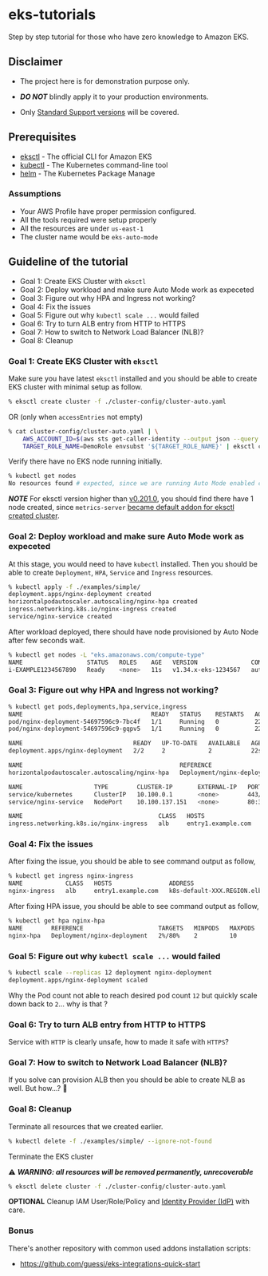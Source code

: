 # eks-tutorials

Step by step tutorial for those who have zero knowledge to Amazon EKS.

## Disclaimer

* The project here is for demonstration purpose only.

* **_DO NOT_** blindly apply it to your production environments.

* Only [Standard Support versions](https://docs.aws.amazon.com/eks/latest/userguide/kubernetes-versions.html#kubernetes-release-calendar) will be covered.

## Prerequisites

- [eksctl](https://eksctl.io/) - The official CLI for Amazon EKS
- [kubectl](https://kubernetes.io/docs/tasks/tools/) - The Kubernetes command-line tool
- [helm](https://helm.sh/) - The Kubernetes Package Manage

### Assumptions

- Your AWS Profile have proper permission configured.
- All the tools required were setup properly
- All the resources are under `us-east-1`
- The cluster name would be `eks-auto-mode`

## Guideline of the tutorial

- Goal 1: Create EKS Cluster with `eksctl`
- Goal 2: Deploy workload and make sure Auto Mode work as expeceted
- Goal 3: Figure out why HPA and Ingress not working?
- Goal 4: Fix the issues
- Goal 5: Figure out why `kubectl scale ...` would failed
- Goal 6: Try to turn ALB entry from HTTP to HTTPS
- Goal 7: How to switch to Network Load Balancer (NLB)?
- Goal 8: Cleanup


### Goal 1: Create EKS Cluster with `eksctl`

Make sure you have latest `eksctl` installed and you should be able to create EKS cluster with minimal setup as follow.

```sh
% eksctl create cluster -f ./cluster-config/cluster-auto.yaml
```

OR (only when `accessEntries` not empty)

```sh
% cat cluster-config/cluster-auto.yaml | \
    AWS_ACCOUNT_ID=$(aws sts get-caller-identity --output json --query "Account" | sed 's/"//g') envsubst '${AWS_ACCOUNT_ID}' | \
    TARGET_ROLE_NAME=DemoRole envsubst '${TARGET_ROLE_NAME}' | eksctl create cluster -f -
```

Verify there have no EKS node running initially.

```sh
% kubectl get nodes
No resources found # expected, since we are running Auto Mode enabled cluster.
```

***NOTE*** For eksctl version higher than [v0.201.0](https://github.com/eksctl-io/eksctl/releases/tag/v0.201.0), you should find there have 1 node created, since `metrics-server` [became default addon for eksctl created cluster](https://github.com/eksctl-io/eksctl/pull/8118).

### Goal 2: Deploy workload and make sure Auto Mode work as expeceted

At this stage, you would need to have `kubectl` installed. Then you should be able to create `Deployment`, `HPA`, `Service` and `Ingress` resources.

```sh
% kubectl apply -f ./examples/simple/
deployment.apps/nginx-deployment created
horizontalpodautoscaler.autoscaling/nginx-hpa created
ingress.networking.k8s.io/nginx-ingress created
service/nginx-service created
```

After workload deployed, there should have node provisioned by Auto Node after few seconds wait.

```sh
% kubectl get nodes -L "eks.amazonaws.com/compute-type"
NAME                  STATUS   ROLES    AGE   VERSION               COMPUTE-TYPE
i-EXAMPLE1234567890   Ready    <none>   11s   v1.34.x-eks-1234567   auto
```

### Goal 3: Figure out why HPA and Ingress not working?

```sh
% kubectl get pods,deployments,hpa,service,ingress
NAME                                    READY   STATUS    RESTARTS   AGE
pod/nginx-deployment-54697596c9-7bc4f   1/1     Running   0          22s
pod/nginx-deployment-54697596c9-gqpv5   1/1     Running   0          22s

NAME                               READY   UP-TO-DATE   AVAILABLE   AGE
deployment.apps/nginx-deployment   2/2     2            2           22s

NAME                                            REFERENCE                     TARGETS              MINPODS   MAXPODS   REPLICAS   AGE
horizontalpodautoscaler.autoscaling/nginx-hpa   Deployment/nginx-deployment   cpu: <unknown>/80%   2         10        2          22s # <-------- why no metrics?

NAME                    TYPE        CLUSTER-IP       EXTERNAL-IP   PORT(S)        AGE
service/kubernetes      ClusterIP   10.100.0.1       <none>        443/TCP        12m
service/nginx-service   NodePort    10.100.137.151   <none>        80:30928/TCP   21s

NAME                                      CLASS   HOSTS                ADDRESS   PORTS   AGE
ingress.networking.k8s.io/nginx-ingress   alb     entry1.example.com             80      22s # <-------- no address shown, why?
```

### Goal 4: Fix the issues

After fixing the issue, you should be able to see command output as follow,

```sh
% kubectl get ingress nginx-ingress
NAME            CLASS   HOSTS                ADDRESS                                    PORTS   AGE
nginx-ingress   alb     entry1.example.com   k8s-default-XXX.REGION.elb.amazonaws.com   80      60s
```

After fixing HPA issue, you should be able to see command output as follow,

```sh
% kubectl get hpa nginx-hpa
NAME        REFERENCE                     TARGETS   MINPODS   MAXPODS   REPLICAS   AGE
nginx-hpa   Deployment/nginx-deployment   2%/80%    2         10        2          2m7s
```

### Goal 5: Figure out why `kubectl scale ...` would failed

```sh
% kubectl scale --replicas 12 deployment nginx-deployment
deployment.apps/nginx-deployment scaled
```

Why the Pod count not able to reach desired pod count `12` but quickly scale down back to `2`... why is that ?

### Goal 6: Try to turn ALB entry from HTTP to HTTPS

Service with `HTTP` is clearly unsafe, how to made it safe with `HTTPS`?

### Goal 7: How to switch to Network Load Balancer (NLB)?

If you solve can provision ALB then you should be able to create NLB as well. But how...? :thinking:

### Goal 8: Cleanup

Terminate all resources that we created earlier.

```sh
% kubectl delete -f ./examples/simple/ --ignore-not-found
```

Terminate the EKS cluster

:warning: **_WARNING: all resources will be removed permanently, unrecoverable_**

```sh
% eksctl delete cluster -f ./cluster-config/cluster-auto.yaml
```

**OPTIONAL** Cleanup IAM User/Role/Policy and [Identity Provider (IdP)](https://console.aws.amazon.com/iamv2/home?#/identity_providers) with care.

### Bonus

There's another repository with common used addons installation scripts:

- https://github.com/guessi/eks-integrations-quick-start
